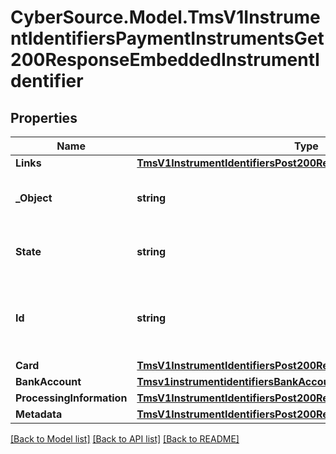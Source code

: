 # CyberSource.Model.TmsV1InstrumentIdentifiersPaymentInstrumentsGet200ResponseEmbeddedInstrumentIdentifier
## Properties

Name | Type | Description | Notes
------------ | ------------- | ------------- | -------------
**Links** | [**TmsV1InstrumentIdentifiersPost200ResponseLinks**](TmsV1InstrumentIdentifiersPost200ResponseLinks.md) |  | [optional] 
**_Object** | **string** | &#39;Describes type of token.&#39;  Valid values: - instrumentIdentifier  | [optional] 
**State** | **string** | &#39;Current state of the token.&#39;  Valid values: - ACTIVE - CLOSED  | [optional] 
**Id** | **string** | The ID of the existing instrument identifier to be linked to the newly created payment instrument. | [optional] 
**Card** | [**TmsV1InstrumentIdentifiersPost200ResponseCard**](TmsV1InstrumentIdentifiersPost200ResponseCard.md) |  | [optional] 
**BankAccount** | [**Tmsv1instrumentidentifiersBankAccount**](Tmsv1instrumentidentifiersBankAccount.md) |  | [optional] 
**ProcessingInformation** | [**TmsV1InstrumentIdentifiersPost200ResponseProcessingInformation**](TmsV1InstrumentIdentifiersPost200ResponseProcessingInformation.md) |  | [optional] 
**Metadata** | [**TmsV1InstrumentIdentifiersPost200ResponseMetadata**](TmsV1InstrumentIdentifiersPost200ResponseMetadata.md) |  | [optional] 

[[Back to Model list]](../README.md#documentation-for-models) [[Back to API list]](../README.md#documentation-for-api-endpoints) [[Back to README]](../README.md)

